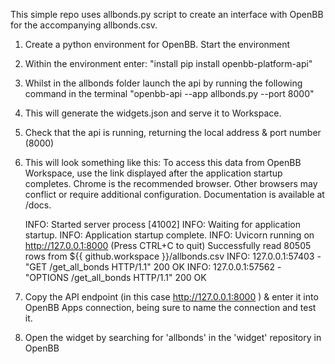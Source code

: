 This simple repo uses allbonds.py script to create an interface with OpenBB for the accompanying allbonds.csv.  

1) Create a python environment for OpenBB. Start the environment
3) Within the environment enter: "install pip install openbb-platform-api"
4) Whilst in the allbonds folder launch the api by running the following command in the terminal  "openbb-api --app allbonds.py --port 8000"
5) This will generate the widgets.json and serve it to Workspace.
6) Check that the api is running, returning the local address & port number (8000)
7) This will look something like this:
      To access this data from OpenBB Workspace, use the link displayed after the application startup completes.
      Chrome is the recommended browser. Other browsers may conflict or require additional configuration.
      Documentation is available at /docs.
      
      INFO:     Started server process [41002]
      INFO:     Waiting for application startup.
      INFO:     Application startup complete.
      INFO:     Uvicorn running on http://127.0.0.1:8000 (Press CTRL+C to quit)
      Successfully read 80505 rows from ${{ github.workspace }}/allbonds.csv
      INFO:     127.0.0.1:57403 - "GET /get_all_bonds HTTP/1.1" 200 OK
      INFO:     127.0.0.1:57562 - "OPTIONS /get_all_bonds HTTP/1.1" 200 OK
9) Copy the API endpoint (in this case http://127.0.0.1:8000 ) & enter it into OpenBB Apps connection, being sure to name the connection and test it.
10) Open the widget by searching for 'allbonds' in the 'widget' repository in OpenBB
